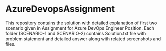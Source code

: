 # AzureDevopsAssignment
This repository contains the solution with detailed explanation of first two scenario given in Assignment for Azure DevOps Engineer Position.
Each folder (SCENARIO-1 and SCENARIO-2) contains Solution.txt file with problem statement and detailed answer along with related screenshots and files.
